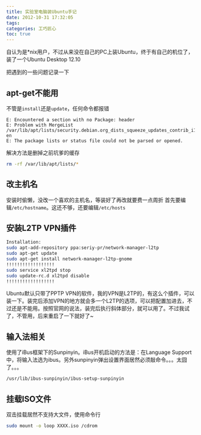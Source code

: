 ```yaml
---
title: 实验室电脑装Ubuntu手记
date: 2012-10-31 17:32:05
tags:
categories: 工巧匠心
toc: true
---
```


自认为是*nix用户，不过从来没在自己的PC上装Ubuntu，终于有自己的机位了，装了一个Ubuntu Desktop 12.10

把遇到的一些问题记录一下

## apt-get不能用 
 
不管是`install`还是`update`，任何命令都报错

```plain
E: Encountered a section with no Package: header
E: Problem with MergeList /var/lib/apt/lists/security.debian.org_dists_squeeze_updates_contrib_i18n_Translation-en
E: The package lists or status file could not be parsed or opened.
```

解决方法是删掉之前坑爹的缓存

```bash
rm -rf /var/lib/apt/lists/*
```

<!--more-->

## 改主机名

安装时偷懒，没改一个喜欢的主机名，等装好了再改就要费一点周折
首先要编辑`/etc/hostname`。这还不够，还要编辑`/etc/hosts`

## 安装L2TP VPN插件

```bash
Installation:
sudo apt-add-repository ppa:seriy-pr/network-manager-l2tp
sudo apt-get update
sudo apt-get install network-manager-l2tp-gnome
!!!!!!!!!!!!!!!!!!
sudo service xl2tpd stop
sudo update-rc.d xl2tpd disable
!!!!!!!!!!!!!!!!!!
```

Ubuntu默认只带了PPTP VPN的软件，我的VPN是L2TP的，有这么个插件，可以装一下。装完后添加VPN的地方就会多一个L2TP的选项，可以把配置加进去，不过还是不能用。按照官网的说法，装完后执行斜体部分，就可以用了。不过我试了，不管用，后来重启了一下就好了~

## 输入法相关

使用了iBus框架下的Sunpinyin。iBus开机启动的方法是：在Language Support中，将输入法选为ibus。另外sunpinyin弹出设置界面居然必须敲命令。。。太囧了。。。

```bash
/usr/lib/ibus-sunpinyin/ibus-setup-sunpinyin
```

## 挂载ISO文件

双击挂载居然不支持大文件，使用命令行

```bash
sudo mount -o loop XXXX.iso /cdrom
```
